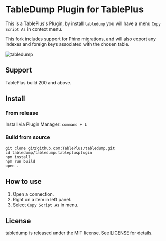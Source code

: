 # TableDump Plugin for TablePlus

This is a TablePlus's Plugin, by install `tabledump` you will have a menu `Copy Script As` in context menu.

This fork includes support for Phinx migrations, and will also export any indexes and foreign keys associated with the chosen table.

![tabledump](https://github.com/TablePlus/tabledump/blob/master/images/export-laravel.gif "tabledump")

## Support

TablePlus build 200 and above.

## Install

### From release

Install via Plugin Manager: `command + L`

### Build from source

```console
git clone git@github.com:TablePlus/tabledump.git
cd tabledump/tabledump.tableplusplugin
npm install
npm run build
open .
```

## How to use

1. Open a connection.
2. Right on a item in left panel.
3. Select `Copy Script As` in menu.

## License

tabledump is released under the MIT license. See [LICENSE](https://github.com/TablePlus/DummiesData/blob/master/LICENSE) for details.

